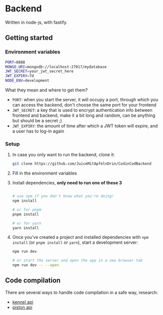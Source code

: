 # Backend

Written in node-js, with fastify.

## Getting started

### Environment variables

```bash
PORT=8888
MONGO_URI=mongodb://localhost:27017/mydatabase
JWT_SECRET=your_jwt_secret_here
JWT_EXPIRY=7d
NODE_ENV=development
```

What they mean and where to get them?
<!-- TODO: create a better title or something for this section -->

- `PORT`: when you start the server, it will occupy a port, through which you can access the backend, don't choose the same port for your frontend
- `JWT_SECRET`: a key that is used to encrypt authentication info between frontend and backend, make it a bit long and random, can be anything but should be a secret ;)
- `JWT_EXPIRY`: the amount of time after which a JWT token will expire, and a user has to log-in again

### Setup

1. In case you only want to run the backend, clone it:

    ```bash
    git clone https://github.com/JuiceMitApfelnDrin/CodinCodBackend
    ```

2. Fill in the environment variables
3. Install dependencies, **only need to run one of these 3**

    ```bash

    # use npm if you don't know what you're doing!
    npm install

    # or for pnpm
    pnpm install

    # or for yarn
    yarn install
    ```

4. Once you've created a project and installed dependencies with `npm install` (or `pnpm install` or `yarn`), start a development server:

    ```bash
    npm run dev

    # or start the server and open the app in a new browser tab
    npm run dev -- --open
    ```

## Code compilation

There are several ways to handle code compilation in a safe way, research:

- [kennel api](https://github.com/melpon/wandbox/blob/master/kennel/API.md)
- [piston api](https://github.com/engineer-man/piston)
